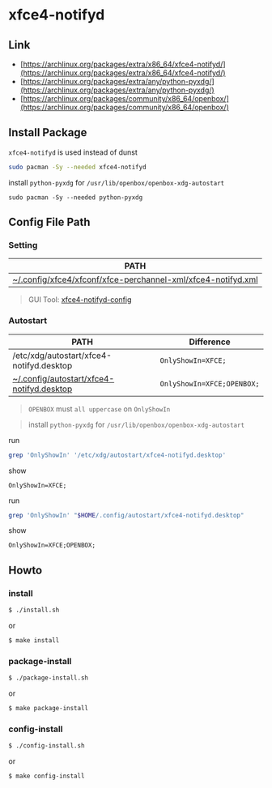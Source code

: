 
# xfce4-notifyd

## Link

* [https://archlinux.org/packages/extra/x86_64/xfce4-notifyd/](https://archlinux.org/packages/extra/x86_64/xfce4-notifyd/)
* [https://archlinux.org/packages/extra/any/python-pyxdg/](https://archlinux.org/packages/extra/any/python-pyxdg/)
* [https://archlinux.org/packages/community/x86_64/openbox/](https://archlinux.org/packages/community/x86_64/openbox/)


## Install Package

`xfce4-notifyd` is used instead of dunst

``` sh
sudo pacman -Sy --needed xfce4-notifyd
```

install `python-pyxdg` for `/usr/lib/openbox/openbox-xdg-autostart`

```
sudo pacman -Sy --needed python-pyxdg
```

## Config File Path

### Setting

| PATH |
| --- |
| [~/.config/xfce4/xfconf/xfce-perchannel-xml/xfce4-notifyd.xml](config/xfce4-notifyd/xfce4/xfconf/xfce-perchannel-xml/xfce4-notifyd.xml) |

> GUI Tool: [xfce4-notifyd-config](https://docs.xfce.org/apps/xfce4-notifyd/preferences)

### Autostart

| PATH | Difference |
| --- | --- |
| /etc/xdg/autostart/xfce4-notifyd.desktop | `OnlyShowIn=XFCE;` |
| [~/.config/autostart/xfce4-notifyd.desktop](config/xfce4-notifyd/autostart/xfce4-notifyd.desktop) | `OnlyShowIn=XFCE;OPENBOX;` |

> `OPENBOX` must `all uppercase` on `OnlyShowIn`

> install `python-pyxdg` for `/usr/lib/openbox/openbox-xdg-autostart`


run

``` sh
grep 'OnlyShowIn' '/etc/xdg/autostart/xfce4-notifyd.desktop'
```

show

```
OnlyShowIn=XFCE;
```

run

``` sh
grep 'OnlyShowIn' "$HOME/.config/autostart/xfce4-notifyd.desktop"
```

show

```
OnlyShowIn=XFCE;OPENBOX;
```



## Howto


### install

``` sh
$ ./install.sh
```

or

``` sh
$ make install
```


### package-install

``` sh
$ ./package-install.sh
```

or

``` sh
$ make package-install
```


### config-install

``` sh
$ ./config-install.sh
```

or

``` sh
$ make config-install
```
